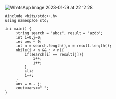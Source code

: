 ![WhatsApp Image 2023-01-29 at 22 12 28](https://github.com/vdas01/Leetcode/assets/72196604/fb8e397e-4f6d-488b-bc98-2961936351ce)

```
#include <bits/stdc++.h>
using namespace std;

int main() {
     string search = "abcz", result = "azdb";
     int i=0,j=0;
     int ans = 0;
     int n = search.length(),m = result.length();
     while(i < n && j < n){
         if(search[i] == result[j]){
             i++;
             j++;
         }
         else
         i++;
     }
     ans = m - j;
     cout<<ans<<" ";
}

